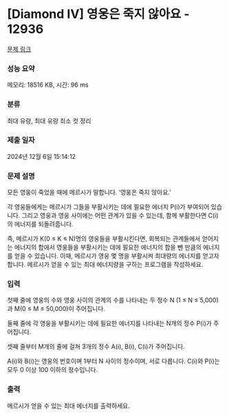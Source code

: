 # [Diamond IV] 영웅은 죽지 않아요 - 12936 

[문제 링크](https://www.acmicpc.net/problem/12936) 

### 성능 요약

메모리: 18516 KB, 시간: 96 ms

### 분류

최대 유량, 최대 유량 최소 컷 정리

### 제출 일자

2024년 12월 6일 15:14:12

### 문제 설명

<p>모든 영웅이 죽었을 때에 메르시가 말합니다. ‘영웅은 죽지 않아요.’</p>

<p>각 영웅들에게는 메르시가 그들을 부활시키는 데에 필요한 에너지 P(i)가 부여되어 있습니다. 그리고 영웅과 영웅 사이에는 어떤 관계가 있을 수 있는데, 함께 부활한다면 C(i)의 에너지를 되돌려줍니다.</p>

<p>즉, 메르시가 K(0 ≤ K ≤ N)명의 영웅들을 부활시킨다면, 회복되는 관계들에서 얻어지는 에너지의 합에서 영웅들을 부활시키는 데에 필요한 에너지의 합을 뺀 만큼의 에너지를 얻을 수 있습니다. 이때, 메르시가 영웅 몇 명을 부활시켜 최대량의 에너지를 얻고자 합니다. 메르시가 얻을 수 있는 최대 에너지량을 구하는 프로그램을 작성하세요.</p>

### 입력 

 <p>첫째 줄에 영웅의 수와 영웅 사이의 관계의 수를 나타내는 두 정수 N (1 ≤ N ≤ 5,000)과 M(0 ≤ M ≤ 50,000)이 주어집니다.</p>

<p>둘째 줄에 각 영웅을 부활시키는 데에 필요한 에너지를 나타내는 N개의 정수 P(i)가 주어집니다.</p>

<p>셋째 줄부터 M개의 줄에 걸쳐 3개의 정수 A(i), B(i), C(i)가 주어집니다.</p>

<p>A(i)와 B(i)는 영웅의 번호이며 1부터 N 사이의 정수이며, 서로 다릅니다. C(i)와 P(i)는 모두 0 이상 100 이하의 정수입니다.</p>

### 출력 

 <p>메르시가 얻을 수 있는 최대 에너지를 출력하세요.</p>

